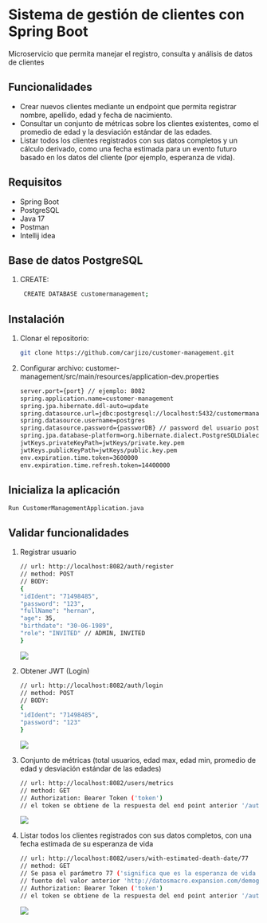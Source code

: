 # Sistema de gestión de clientes con Spring Boot

Microservicio que permita manejar el registro, consulta y análisis de datos de clientes

## Funcionalidades
- Crear nuevos clientes mediante un endpoint que permita registrar nombre,
  apellido, edad y fecha de nacimiento.
- Consultar un conjunto de métricas sobre los clientes existentes, como el
  promedio de edad y la desviación estándar de las edades.
- Listar todos los clientes registrados con sus datos completos y un cálculo
  derivado, como una fecha estimada para un evento futuro basado en los
  datos del cliente (por ejemplo, esperanza de vida).

## Requisitos

- Spring Boot
- PostgreSQL
- Java 17
- Postman
- Intellij idea

## Base de datos PostgreSQL
1. CREATE:
   ```bash
    CREATE DATABASE customermanagement;

## Instalación
1. Clonar el repositorio:
   ```bash
   git clone https://github.com/carjizo/customer-management.git
2. Configurar archivo: customer-management/src/main/resources/application-dev.properties
    ```bash
    server.port={port} // ejemplo: 8082
    spring.application.name=customer-management
    spring.jpa.hibernate.ddl-auto=update
    spring.datasource.url=jdbc:postgresql://localhost:5432/customermanagement
    spring.datasource.username=postgres
    spring.datasource.password={passworDB} // password del usuario postgres
    spring.jpa.database-platform=org.hibernate.dialect.PostgreSQLDialect
    jwtKeys.privateKeyPath=jwtKeys/private.key.pem
    jwtKeys.publicKeyPath=jwtKeys/public.key.pem
    env.expiration.time.token=3600000
    env.expiration.time.refresh.token=14400000
## Inicializa la aplicación
    Run CustomerManagementApplication.java

## Validar funcionalidades 
1. Registrar usuario
    ```bash
   // url: http://localhost:8082/auth/register
   // method: POST
   // BODY: 
   {
    "idIdent": "71498485",
    "password": "123",
    "fullName": "hernan",
    "age": 35,
    "birthdate": "30-06-1989",
    "role": "INVITED" // ADMIN, INVITED
    }
    ```
   
   ![](./src/main/resources/static/images/register.png)
2. Obtener JWT (Login)
    ```bash
   // url: http://localhost:8082/auth/login
   // method: POST
   // BODY: 
   {
    "idIdent": "71498485",
    "password": "123"
    }
    ```
   ![](./src/main/resources/static/images/login.png)
3. Conjunto de métricas (total usuarios, edad max, edad min, promedio de edad y desviación estándar de las edades)
    ```bash
   // url: http://localhost:8082/users/metrics
   // method: GET
   // Authorization: Bearer Token ('token')
   // el token se obtiene de la respuesta del end point anterior '/auth/login'
    ```
   ![](./src/main/resources/static/images/metrics.png)
4. Listar todos los clientes registrados con sus datos completos, con una fecha estimada de su esperanza de vida
    ```bash
   // url: http://localhost:8082/users/with-estimated-death-date/77
   // method: GET
   // Se pasa el parámetro 77 ('significa que es la esperanza de vida en Perú')
   // fuente del valor anterior 'http://datosmacro.expansion.com/demografia/esperanza-vida/peru'
   // Authorization: Bearer Token ('token')
   // el token se obtiene de la respuesta del end point anterior '/auth/login'
    ```
   ![](./src/main/resources/static/images/listUserWithEstimatedDeathDate.png)